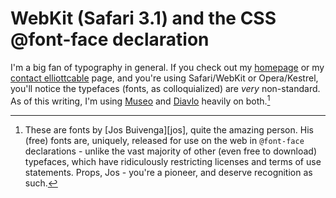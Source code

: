 WebKit (Safari 3.1) and the CSS @font-face declaration
======================================================

I'm a big fan of typography in general. If you check out my [homepage](http://elliottcable.name) or my [contact elliottcable](http://elliottcable.name/contact.xhtml) page, and you're using Safari/WebKit or Opera/Kestrel, you'll notice the typefaces (fonts, as colloquialized) are *very* non-standard. As of this writing, I'm using [Museo][] and [Diavlo][] heavily on both.[^jos]



  [Museo]: <http://www.josbuivenga.demon.nl/museo.html> (Jos Buivenga's Museo free typeface)
  [Diavlo]: <http://www.josbuivenga.demon.nl/diavlo.html> (Jos Buivenga's free Diavlo typeface)
  [^jos]: These are fonts by [Jos Buivenga][jos], quite the amazing person. His (free) fonts are, uniquely, released for use on the web in `@font-face` declarations - unlike the vast majority of other (even free to download) typefaces, which have ridiculously restricting licenses and terms of use statements. Props, Jos - you're a pioneer, and deserve recognition as such.